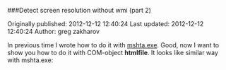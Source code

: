 ###Detect screen resolution without wmi (part 2)

Originally published: 2012-12-12 12:40:24
Last updated: 2012-12-12 12:40:24
Author: greg zakharov

In previous time I wrote how to do it with [mshta.exe](http://code.activestate.com/recipes/578345-detect-screen-resolution-without-wmi/?in=user-4184115). Good, now I want to show you how to do it with COM-object **htmlfile**. It looks like similar way with mshta.exe: